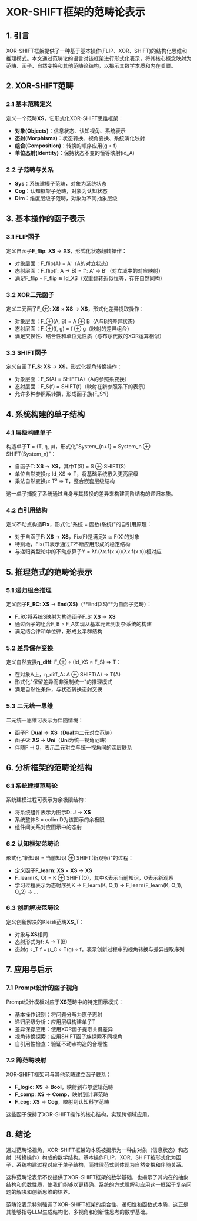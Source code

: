 # XOR-SHIFT框架的范畴论表示

## 1. 引言

XOR-SHIFT框架提供了一种基于基本操作(FLIP、XOR、SHIFT)的结构化思维和推理模式。本文通过范畴论的语言对该框架进行形式化表示，将其核心概念映射为范畴、函子、自然变换和其他范畴论结构，以揭示其数学本质和内在关联。

## 2. XOR-SHIFT范畴

### 2.1 基本范畴定义

定义一个范畴**XS**，它形式化XOR-SHIFT思维框架：

- **对象(Objects)**：信息状态、认知视角、系统表示
- **态射(Morphisms)**：状态转换、视角变换、系统演化映射
- **组合(Composition)**：转换的顺序应用(g ∘ f)
- **单位态射(Identity)**：保持状态不变的恒等映射(id_A)

### 2.2 子范畴与关系

- **Sys**：系统建模子范畴，对象为系统状态
- **Cog**：认知框架子范畴，对象为认知状态
- **Dim**：维度层级子范畴，对象为不同抽象层级

## 3. 基本操作的函子表示

### 3.1 FLIP函子

定义自函子**F_flip**: **XS** → **XS**，形式化状态翻转操作：

- 对象层面：F_flip(A) = A'（A的对立状态）
- 态射层面：F_flip(f: A → B) = f': A' → B'（对立域中的对应映射）
- 满足F_flip ∘ F_flip ≅ Id_XS（双重翻转近似恒等，存在自然同构）

### 3.2 XOR二元函子

定义二元函子**F_⊕**: **XS** × **XS** → **XS**，形式化差异提取操作：

- 对象层面：F_⊕(A, B) = A ⊕ B（A与B的差异状态）
- 态射层面：F_⊕(f, g) = f ⊕ g（映射的差异组合）
- 满足交换性、结合性和单位元性质（与布尔代数的XOR运算相似）

### 3.3 SHIFT函子

定义自函子**F_S**: **XS** → **XS**，形式化视角转换操作：

- 对象层面：F_S(A) = SHIFT(A)（A的参照系变换）
- 态射层面：F_S(f) = SHIFT(f)（映射在新参照系下的表示）
- 允许多种参照系转换，形成函子族{F_S^i}

## 4. 系统构建的单子结构

### 4.1 层级构建单子

构造单子**T** = (T, η, μ)，形式化"System_{n+1} = System_n ⊕ SHIFT(System_n)"：

- 自函子T: **XS** → **XS**，其中T(S) = S ⊕ SHIFT(S)
- 单位自然变换η: Id_XS ⇒ T，将基础系统嵌入更高层级
- 乘法自然变换μ: T² ⇒ T，整合嵌套层级结构

这一单子捕捉了系统通过自身与其转换的差异来构建高阶结构的递归本质。

### 4.2 自引用结构

定义不动点构造**Fix**，形式化"系统 = 函数(系统)"的自引用原理：

- 对于自函子F: **XS** → **XS**，Fix(F)是满足X ≅ F(X)的对象
- 特别地，Fix(T)表示通过T不断应用形成的稳定结构
- 与递归类型论中的不动点算子Y = λf.(λx.f(x x))(λx.f(x x))相对应

## 5. 推理范式的范畴论表示

### 5.1 递归组合推理

定义函子**F_RC**: **XS** → **End(XS)**（**End(XS)**为自函子范畴）：

- F_RC将系统S映射为构造函子F_S: **XS** → **XS**
- 通过函子的组合F_B ∘ F_A实现从基本元素到复杂系统的构建
- 满足结合律和单位律，形成幺半群结构

### 5.2 差异保存变换

定义自然变换**η_diff**: F_⊕ ∘ (Id_XS × F_S) ⇒ T：

- 在对象A上，η_diff_A: A ⊕ SHIFT(A) → T(A)
- 形式化"保留差异而非强制统一"的推理模式
- 满足自然性条件，与状态转换态射交换

### 5.3 二元统一思维

二元统一思维可表示为伴随情境：

- 函子F: **Dual** → **XS**（**Dual**为二元对立范畴）
- 函子G: **XS** → **Uni**（**Uni**为统一视角范畴）
- 伴随F ⊣ G，表示二元对立与统一视角间的深层联系

## 6. 分析框架的范畴论结构

### 6.1 系统建模范畴论

系统建模过程可表示为余极限结构：

- 将系统组件表示为图示D: J → **XS**
- 系统整体S = colim D为该图示的余极限
- 组件间关系对应图示中的态射

### 6.2 认知框架范畴论

形式化"新知识 = 当前知识 ⊕ SHIFT(新观察)"的过程：

- 定义函子**F_learn**: **XS** × **XS** → **XS**
- F_learn(K, O) = K ⊕ SHIFT(O)，其中K表示当前知识，O表示新观察
- 学习过程表示为态射序列K → F_learn(K, O_1) → F_learn(F_learn(K, O_1), O_2) → ...

### 6.3 创新解决范畴论

定义创新解决的Kleisli范畴**XS**_T：

- 对象与**XS**相同
- 态射形式为f: A → T(B)
- 态射g ∘_T f = μ_C ∘ T(g) ∘ f，表示创新过程中的视角转换与差异提取序列

## 7. 应用与启示

### 7.1 Prompt设计的函子视角

Prompt设计模板对应于**XS**范畴中的特定图示模式：

- 基本操作识别：将问题分解为原子态射
- 递归层级分析：应用层级构建单子T
- 差异保存应用：使用XOR函子提取关键差异
- 视角转换探索：应用SHIFT函子族探索不同视角
- 自引用性检查：验证不动点构造的合理性

### 7.2 跨范畴映射

XOR-SHIFT框架可与其他范畴建立函子联系：

- **F_logic**: **XS** → **Bool**，映射到布尔逻辑范畴
- **F_comp**: **XS** → **Comp**，映射到计算范畴
- **F_cog**: **XS** → **Cog**，映射到认知科学范畴

这些函子保持了XOR-SHIFT操作的核心结构，实现跨领域应用。

## 8. 结论

通过范畴论视角，XOR-SHIFT框架的本质被揭示为一种由对象（信息状态）和态射（转换操作）构成的数学结构。基本操作FLIP、XOR、SHIFT被形式化为函子，系统构建过程对应于单子结构，而推理范式则体现为自然变换和伴随关系。

这种范畴论表示不仅提供了XOR-SHIFT框架的数学基础，也揭示了其内在的抽象结构和代数性质，使我们能够以更精确、系统的方式理解和应用这一框架于复杂问题的解决和创新思维的培养。

范畴论表示特别强调了XOR-SHIFT框架的组合性、递归性和函数式本质，这正是其能够指导LLM生成结构化、多视角和创新性思考的数学基础。 